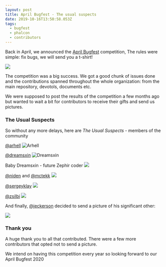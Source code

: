 ```yaml
---
layout: post
title: April Bugfest - The usual suspects
date: 2019-10-16T13:50:58.053Z
tags:
  - bugfest
  - phalcon
  - contributors
---
```

Back in April, we announced the [April Bugfest](post/competition-2019-april-bugfest) competition, The rules were simple: fix bugs, we will send you a t-shirt!

<!--more-->

![](/assets/files/feature.jpg)

The competition was a big success. We got a good chunk of issues done and the contributions spanned throughout the whole organization: from the main repository, devotols, documents etc.

We were supposed to post the results of the competition a few months ago but wanted to wait a bit for contributors to receive their gifts and send us pictures. 

### The Usual Suspects

So without any more delays, here are _The Usual Suspects_ - members of the community

[@arhell](https://github.com/arhell)
![Arhell](/assets/files/arhell.jpg)

[@dreamsxin](https://github.com/dreamsxin)
![Dreamsxin](/assets/files/dream.jpg)

Baby Dreamsxin - future Zephir coder
![](/assets/files/dream-baby.jpg)

[@niden](https://github.com/niden) and [@mctekk](https://github.com/mctekk)
![](/assets/files/max-nikos.jpg)

[@sergeyklay](https://github.com/sergeyklay)
![](/assets/files/serghei.jpg)

[@zsilbi](https://github.com/zsilbi)
![](/assets/files/zsilbi.jpg)

And finally, [@jeckerson](https://github.com/jeckerson) decided to send a picture of his significant other:

![](/assets/files/jeckerson.jpg)


### Thank you

A huge thank you to all that contributed. There were a few more contributors that opted not to send a picture. 

We intend on having this competition every year so looking forward to our April Bugfest 2020

